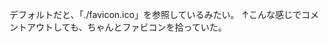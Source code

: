 <head>
  <meta charset="utf-8">
  <title>title</title>
  <meta name="description" content="descriptions">
  <!-- <link rel="icon" href="./favicon.ico"> -->
</head>

デフォルトだと、「./favicon.ico」を参照しているみたい。
↑こんな感じでコメントアウトしても、ちゃんとファビコンを拾っていた。



